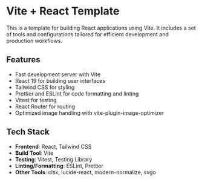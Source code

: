 # Vite + React Template

This is a template for building React applications using Vite. It includes a set of tools and configurations tailored for efficient development and production workflows.

## Features

- Fast development server with Vite
- React 19 for building user interfaces
- Tailwind CSS for styling
- Prettier and ESLint for code formatting and linting
- Vitest for testing
- React Router for routing
- Optimized image handling with vite-plugin-image-optimizer

## Tech Stack

- **Frontend**: React, Tailwind CSS
- **Build Tool**: Vite
- **Testing**: Vitest, Testing Library
- **Linting/Formatting**: ESLint, Prettier
- **Other Tools**: clsx, lucide-react, modern-normalize, svgo
